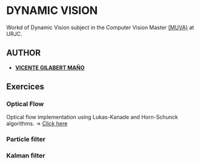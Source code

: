 # DYNAMIC VISION
Workd of Dynamic Vision subject in the Computer Vision Master [(MUVA)](https://mastervisionartificial.es/) at URJC.


## AUTHOR
* [**VICENTE GILABERT MAÑO**](https://www.linkedin.com/in/vgilabert/)


## Exercices


### Optical Flow
Optical flow implementation using Lukas-Kanade and Horn-Schunck algorithms. -> [Click here](optical_flow/README.md)

### Particle filter


### Kalman filter


